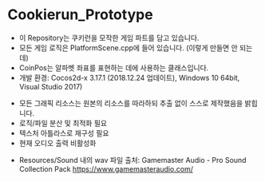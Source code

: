# Cookierun_Prototype

* 이 Repository는 쿠키런을 모작한 게임 파트를 담고 있습니다.
* 모든 게임 로직은 PlatformScene.cpp에 들어 있습니다. (이렇게 만들면 안 되는데)
* CoinPos는 알파벳 좌표를 표현하는 데에 사용하는 클래스입니다.
* 개발 환경: Cocos2d-x 3.17.1 (2018.12.24 업데이트), Windows 10 64bit, Visual Studio 2017)

+ 모든 그래픽 리소스는 원본의 리소스를 따라하되 추출 없이 스스로 제작했음을 밝힙니다.
+ 로직/파일 분산 및 최적화 필요
+ 텍스처 아틀라스로 재구성 필요
+ 현재 오디오 출력 비활성화
- Resources/Sound 내의 wav 파일 출처: Gamemaster Audio - Pro Sound Collection Pack 
https://www.gamemasteraudio.com/
